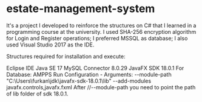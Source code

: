 # estate-management-system
It's a project I developed to reinforce the structures on C# that I learned in a programming course at the university. I used SHA-256 encryption algorithm for Login and Register operations; I preferred MSSQL as database; I also used Visual Studio 2017 as the IDE.


Structures required for installation and execute:

Eclipse IDE
Java SE 17
MySQL Connector 8.0.29
JavaFX SDK 18.0.1
For Database: AMPPS
Run Configuration - Arguments: --module-path "C:\Users\furkan\jdk\javafx-sdk-18.0.1\lib" --add-modules javafx.controls,javafx.fxml
After //--module-path you need to point the path of lib folder of sdk 18.0.1.
